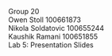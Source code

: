 Group 20 <br>
Owen Stoll        100661873<br>
Nikola Soldatovic 100655244<br>
Kaushik Ramani    100651855<br>
Lab 5: Presentation Slides
